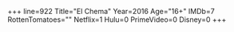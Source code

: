 +++
line=922
Title="El Chema"
Year=2016
Age="16+"
IMDb=7
RottenTomatoes=""
Netflix=1
Hulu=0
PrimeVideo=0
Disney=0
+++

